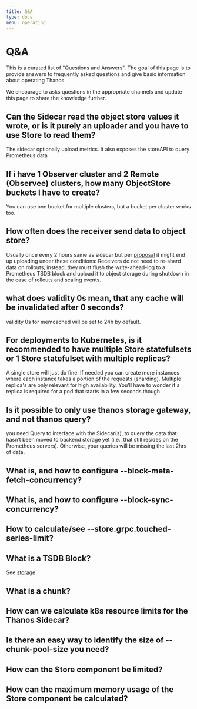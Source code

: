 ```yaml
---
title: Q&A
type: docs
menu: operating
---
```


# Q&A

This is a curated list of "Questions and Answers". The goal of this page is to provide answers to frequently asked questions and give basic information about operating Thanos. 

We encourage to asks questions in the appropriate channels and update this page to share the knowledge further.


## Can the Sidecar read the object store values it wrote, or is it purely an uploader and you have to use Store to read them?

The sidecar optionally upload metrics. It also exposes the storeAPI to query Prometheus data


## If i have 1 Observer cluster and 2 Remote (Observee) clusters, how many ObjectStore buckets I have to create?

You can use one bucket for multiple clusters, but a bucket per cluster works too.

##  How often does the receiver send data to object store?

Usually once every 2 hours same as sidecar but per [proposal](https://thanos.io/tip/proposals/201812_thanos-remote-receive.md/)  it might end up uploading under these conditions:
Receivers do not need to re-shard data on rollouts; instead, they must flush the write-ahead-log to a Prometheus TSDB block and upload it to object storage during shutdown in the case of rollouts and scaling events.

## what does validity 0s mean, that any cache will be invalidated after 0 seconds?

validity 0s for memcached will be set to 24h by default.

## For deployments to Kubernetes, is it recommended to have multiple Store statefulsets or 1 Store statefulset with multiple replicas?

A single store will just do fine. If needed you can create more instances where each instance takes a portion of the requests (sharding). Multiple replica's are only relevant for high availability. You'll have to wonder if a replica is required for a pod that starts in a few seconds though.

## Is it possible to only use thanos storage gateway, and not thanos query?

 you need Query to interface with the Sidecar(s), to query the data that hasn’t been moved to backend storage yet (i.e., that still resides on the Prometheus servers). Otherwise, your queries will be missing the last 2hrs of data.

## What is, and how to configure --block-meta-fetch-concurrency?

## What is, and how to configure --block-sync-concurrency?

## How to calculate/see --store.grpc.touched-series-limit?

## What is a TSDB Block?

See [storage](https://thanos.io/tip/thanos/storage.md/#tsdb-block)  

## What is a chunk?

## How can we calculate k8s resource limits for the Thanos Sidecar?

## Is there an easy way to identify the size of --chunk-pool-size you need?

## How can the Store component be limited?

## How can the maximum memory usage of the Store component be calculated?

